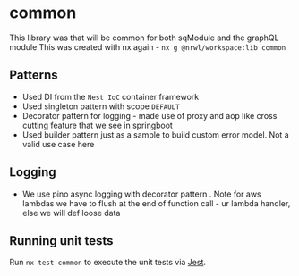 # common

This library was that will be common for both sqModule and the graphQL module
This was created with nx again -  ```nx g @nrwl/workspace:lib common```

## **Patterns**

-   Used DI from the `Nest IoC` container framework
-   Used singleton pattern with scope `DEFAULT`
-   Decorator pattern for logging - made use of proxy and aop like cross cutting feature that we see in springboot
-   Used builder pattern just as a sample to build custom error model. Not a valid use case here

## **Logging**

-   We use pino async logging with decorator pattern . Note for aws lambdas we have to flush at the end of function call - ur lambda handler, else we will def loose data

## Running unit tests

Run `nx test common` to execute the unit tests via [Jest](https://jestjs.io).
